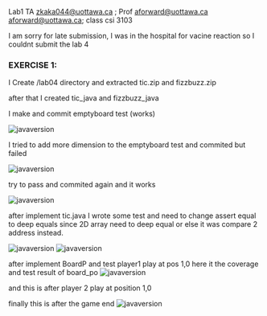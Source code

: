 Lab1 TA zkaka044@uottawa.ca ;
Prof aforward@uottawa.ca <aforward@uottawa.ca>;
class csi 3103

I am sorry for late submission, I was in the hospital for vacine reaction so I couldnt submit the lab 4


### EXERCISE 1:
 I Create /lab04 directory and extracted tic.zip and fizzbuzz.zip

 after that I created tic_java and fizzbuzz_java

I make and commit emptyboard test (works)

![javaversion](assets/Test_emptyboard.JPG)

I tried to add more dimension to the emptyboard test and commited but failed

![javaversion](assets/commitsmallchangefail.JPG)

try to pass and commited again and it works

![javaversion](assets/empty_w.JPG)

after implement tic.java I wrote some test and need to change assert equal to deep equals since 2D array need to deep equal or 
else it was compare 2 address instead.

![javaversion](assets/coverem.JPG)
![javaversion](assets/de.JPG)

after implement BoardP and test player1 play at pos 1,0 here it the coverage and test result of board_po
![javaversion](assets/palyer1_1_0.JPG)

and this is after player 2 play at position 1,0

finally this is after the game end
![javaversion](assets/game_end.JPG)






